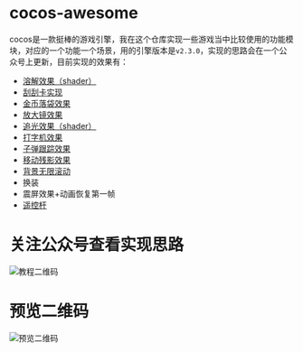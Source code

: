 # cocos-awesome
cocos是一款挺棒的游戏引擎，我在这个仓库实现一些游戏当中比较使用的功能模块，对应的一个功能一个场景，用的引擎版本是`v2.3.0`，实现的思路会在一个公众号上更新，目前实现的效果有：

- [溶解效果（shader）](./doc/Dissolve_color/溶解效果.md)
- [刮刮卡实现](./doc/Scratch_ticket/Scratch_ticket.md)
- [金币落袋效果](./doc/Coin_fly_to_wallet/金币落袋效果.md)
- [放大镜效果](./doc/Magnifying_mirror/局部放大效果.md)
- [追光效果（shader）](./doc/Follow_spot/追光效果.md)
- [打字机效果](./doc/Typer/打字机效果.md)
- [子弹跟踪效果](./doc/Bullet_Tracking/子弹跟踪效果.md)
- [移动残影效果](./doc/Moving_ghost/Moving_ghost.md)
- [背景无限滚动](./doc/Infinite_bg_scroll/背景无限滚动.md)
- 换装
- 震屏效果+动画恢复第一帧
- [遥控杆](./doc/Joystick/遥控杆.md)

# 关注公众号查看实现思路
![教程二维码](http://cdn.blog.ifengzp.com/cocos-awesome/wxgzh.png)

# 预览二维码
![预览二维码](http://cdn.blog.ifengzp.com/cocos-awesome/demo.png)

